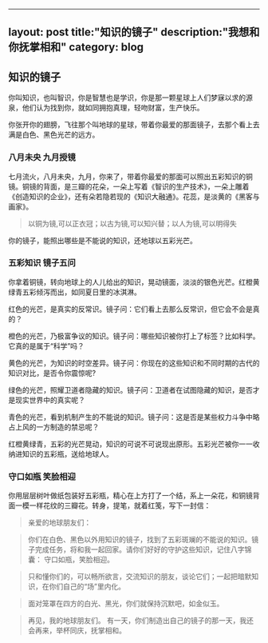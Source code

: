 
---
layout: post
title:"知识的镜子"
description:"我想和你抚掌相和"
category: blog
---


## 知识的镜子

你叫知识，也叫智识，你是智慧也是学识，你是那一颗星球上人们梦寐以求的源泉，他们认为找到你，就如同拥抱真理，轻吻财富，生产快乐。

你张开你的翅膀，飞往那个叫地球的星球，带着你最爱的那面镜子，去那个看上去满是白色、黑色光芒的远方。

###  八月未央 九月授镜

七月流火，八月未央，九月，你来了，带着你最爱的那面可以照出五彩知识的铜镜。铜镜的背面，是三瓣的花朵，一朵上写着《智识的生产技术》，一朵上雕着《创造知识的企业》，还有朵若隐若现的《知识大融通》。花蕊，是淡黄的《黑客与画家》。

> 以铜为镜,可以正衣冠；以古为镜,可以知兴替；以人为镜,可以明得失

你的镜子，能照出哪些是不能说的知识，还地球以五彩光芒。


### 五彩知识 镜子五问

你拿着铜镜，转向地球上的人儿给出的知识，晃动镜面，淡淡的银色光芒。红橙黄绿青五彩倾泻而出，如同夏日里的冰淇淋。

红色的光芒，是真实的反常识。镜子问：它们看上去那么反常识，但它会不会是真的？

橙色的光芒，乃极富争议的知识。镜子问：哪些知识被你打上了标签？比如科学。它真的是属于“科学”吗？

黄色的光芒，为知识的时空差异。镜子问：你现在的这些知识和不同时期的古代的知识对比，是否令你震惊呢?

绿色的光芒，照耀卫道者隐藏的知识。镜子问：卫道者在试图隐藏的知识，是否才是现实世界中的真实呢？

青色的光芒，看到机制产生的不能说的知识。镜子问：这是否是某些权力斗争中略占上风的一方制造的禁忌呢？

红橙黄绿青，五彩的光芒晃动，知识的可说不可说现出原形。五彩光芒被你一一收纳进知识的五彩瓶，送给地球人。


### 守口如瓶  笑脸相迎

你用层层树叶做纸包装好五彩瓶，精心在上方打了一个结，系上一朵花，和铜镜背面一模一样花纹的三瓣花。转身，提笔，就着红笺，写下一封信：

> 亲爱的地球朋友们：

> 你们在白色、黑色以外用知识的镜子，找到了五彩斑斓的不能说的知识。镜子完成任务，将和我一起回家。请你们好好的守护这些知识，记住八字锦囊： 守口如瓶，笑脸相迎。

> 只和懂你们的，可以畅所欲言，交流知识的朋友，谈论它们；一起把暗默知识，在你们自己的“场”里内化。

> 面对笼罩在四方的白光、黑光，你们就保持沉默吧，如金似玉。

> 再见，我的地球朋友们。 有一天，你们制造出自己的镜子的那一天，我还会再来，举杯同庆，抚掌相和。 
